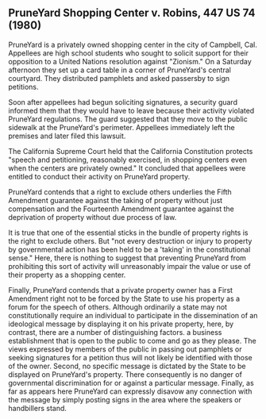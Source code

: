 ## PruneYard Shopping Center v. Robins, 447 US 74 (1980)
PruneYard is a privately owned shopping center in the city of Campbell, Cal. Appellees are high school students who sought to solicit support for their opposition to a United Nations resolution against "Zionism." On a Saturday afternoon they set up a card table in a corner of PruneYard's central courtyard. They distributed pamphlets and asked passersby to sign petitions.

Soon after appellees had begun soliciting signatures, a security guard informed them that they would have to leave because their activity violated PruneYard regulations. The guard suggested that they move to the public sidewalk at the PruneYard's perimeter. Appellees immediately left the premises and later filed this lawsuit.

The California Supreme Court held that the California Constitution protects "speech and petitioning, reasonably exercised, in shopping centers even when the centers are privately owned." It concluded that appellees were entitled to conduct their activity on PruneYard property.

PruneYard contends that a right to exclude others underlies the Fifth Amendment guarantee against the taking of property without just compensation and the Fourteenth Amendment guarantee against the deprivation of property without due process of law.

It is true that one of the essential sticks in the bundle of property rights is the right to exclude others. But "not every destruction or injury to property by governmental action has been held to be a 'taking' in the constitutional sense." Here, there is nothing to suggest that preventing PruneYard from prohibiting this sort of activity will unreasonably impair the value or use of their property as a shopping center.

Finally, PruneYard contends that a private property owner has a First Amendment right not to be forced by the State to use his property as a forum for the speech of others. Although ordinarily a state may not constitutionally require an individual to participate in the dissemination of an ideological message by displaying it on his private property, here, by contrast, there are a number of distinguishing factors. a business establishment that is open to the public to come and go as they please. The views expressed by members of the public in passing out pamphlets or seeking signatures for a petition thus will not likely be identified with those of the owner. Second, no specific message is dictated by the State to be displayed on PruneYard's property. There consequently is no danger of governmental discrimination for or against a particular message. Finally, as far as appears here PruneYard can expressly disavow any connection with the message by simply posting signs in the area where the speakers or handbillers stand.
